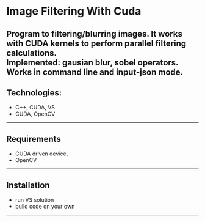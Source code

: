 # Image Filtering With Cuda
Program to filtering/blurring images. It works with CUDA kernels to perform parallel filtering calculations.  
Implemented: gausian blur, sobel operators.  
Works in command line and input-json mode.
---
## Technologies:
- C++, CUDA, VS
- CUDA, OpenCV
---
## Requirements
- CUDA driven device,
- OpenCV
---
## Installation
- run VS solution
- build code on your own
---

